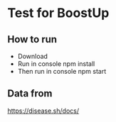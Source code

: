 # Test for BoostUp

## How to run

* Download
* Run in console npm install
* Then run in console npm start

## Data from
https://disease.sh/docs/
